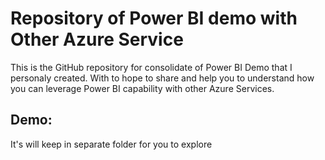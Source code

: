 # Repository of Power BI demo with Other Azure Service 
This is the GitHub repository for consolidate of Power BI Demo that I personaly created. With to hope to share and help you to understand how you can leverage Power BI capability with other Azure Services. 

## Demo:
It's will keep in separate folder for you to explore
 
